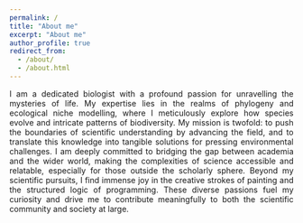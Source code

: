 ```yaml
---
permalink: /
title: "About me"
excerpt: "About me"
author_profile: true
redirect_from: 
  - /about/
  - /about.html
---
```

<div style="text-align: justify">I am a dedicated biologist with a profound passion for unravelling the mysteries of life. My expertise lies in the realms of phylogeny and ecological niche modelling, where I meticulously explore how species evolve and intricate patterns of biodiversity. My mission is twofold: to push the boundaries of scientific understanding by advancing the field, and to translate this knowledge into tangible solutions for pressing environmental challenges. I am deeply committed to bridging the gap between academia and the wider world, making the complexities of science accessible and relatable, especially for those outside the scholarly sphere. Beyond my scientific pursuits, I find immense joy in the creative strokes of painting and the structured logic of programming. These diverse passions fuel my curiosity and drive me to contribute meaningfully to both the scientific community and society at large. </div>
